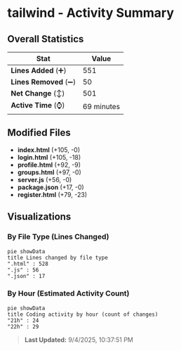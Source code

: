 # tailwind - Activity Summary 

## Overall Statistics

| Stat                   | Value                                                             |
| ---------------------- | ----------------------------------------------------------------- |
| **Lines Added** (➕)   | 551                                          |
| **Lines Removed** (➖) | 50                                        |
| **Net Change** (↕)    | 501                |
| **Active Time** (⌚)   | 69 minutes |


## Modified Files
- **index.html** (+105, -0)
- **login.html** (+105, -18)
- **profile.html** (+92, -9)
- **groups.html** (+97, -0)
- **server.js** (+56, -0)
- **package.json** (+17, -0)
- **register.html** (+79, -23)

## Visualizations

### By File Type (Lines Changed)

```mermaid
pie showData
title Lines changed by file type
".html" : 528
".js" : 56
".json" : 17
```

### By Hour (Estimated Activity Count)

```mermaid
pie showData
title Coding activity by hour (count of changes)
"21h" : 24
"22h" : 29
```


> **Last Updated:** 9/4/2025, 10:37:51 PM